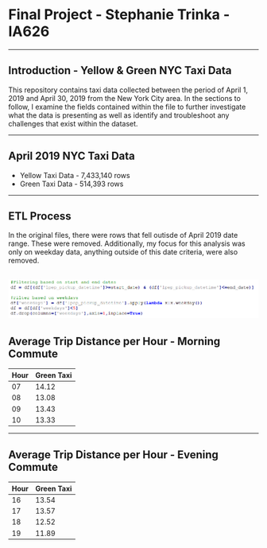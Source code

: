 # Final Project - Stephanie Trinka - IA626 
-------------------------------------------------
## Introduction - Yellow & Green NYC Taxi Data

This repository contains taxi data collected between the period of April 1, 2019 and April 30, 2019 from the New York City area. In the sections to follow, I examine the fields contained within the file to further investigate what the data is presenting as well as identify and troubleshoot any challenges that exist within the dataset.

-------------------------------------------------
## April 2019 NYC Taxi Data
* Yellow Taxi Data - 7,433,140 rows
* Green Taxi Data - 514,393 rows

--------------------------------------------------
## ETL Process

In the original files, there were rows that fell outisde of April 2019 date range. These were removed. Additionally, my focus for this analysis was only on weekday data, anything outside of this date criteria, were also removed. 

![Image of graph](https://github.com/johnsosc/626finalproj/blob/main/Images/weekdayfiltering.PNG)
--------------------------------------------------
## Average Trip Distance per Hour - Morning Commute
Hour | Green Taxi | 
-------------|-------------|
07 | 14.12 |
08 | 13.08 | 
09 | 13.43 |
10| 13.33  |
-----------------------------------------------------
## Average Trip Distance per Hour - Evening Commute 
Hour | Green Taxi | 
-------------|-------------|
16 |13.54 |
17 |13.57 |
18 |12.52 |
19 |11.89 |

